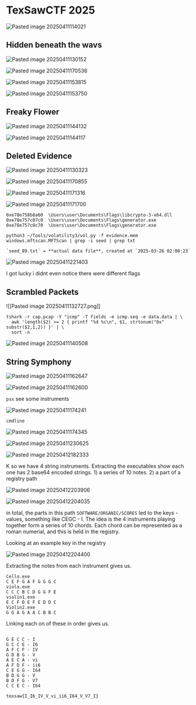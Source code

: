 # TexSawCTF 2025

![Pasted image 20250411114021](https://github.com/user-attachments/assets/8fc595ca-5872-4d92-a975-51c35e1a7432)




## Hidden beneath the wavs

![Pasted image 20250411130152](https://github.com/user-attachments/assets/88be67bc-fa96-45dc-a644-09b81dd75efc)



![Pasted image 20250411170536](https://github.com/user-attachments/assets/537a0eff-aa45-40c0-8761-4ac0d400d53b)




![Pasted image 20250411153815](https://github.com/user-attachments/assets/ff094590-9052-40ce-9430-cf786cf6808c)



![Pasted image 20250411153750](https://github.com/user-attachments/assets/afda9da6-4bc8-410a-bdbe-9c075255ba69)


## Freaky Flower


![Pasted image 20250411144132](https://github.com/user-attachments/assets/e84e66e9-a8fb-4143-8ffa-2b0333cff4f8)


![Pasted image 20250411144117](https://github.com/user-attachments/assets/7f97420c-3911-416f-8494-1e1ce3b59c32)


## Deleted Evidence


![Pasted image 20250411130323](https://github.com/user-attachments/assets/6990bd74-356f-492a-baed-1a8c868317b2)



![Pasted image 20250411170855](https://github.com/user-attachments/assets/ab8a3d9e-bfee-4b5e-8689-9b70571c5186)

![Pasted image 20250411171316](https://github.com/user-attachments/assets/d35c049e-7b29-4f63-824a-373e369c6592)


![Pasted image 20250411171700](https://github.com/user-attachments/assets/129ef6b1-56cf-4376-af51-f133a6bc9a5b)


```
0xe78e758b8a60  \Users\user\Documents\Flags\libcrypto-3-x64.dll
0xe78e757c07c0  \Users\user\Documents\Flags\generator.exe
0xe78e757c0c70  \Users\user\Documents\Flags\generator.exe

```


```
python3 ~/Tools/volatility3/vol.py -f evidence.mem windows.mftscan.MFTScan | grep -i seed | grep txt
```

```
`seed_89.txt` = **actual data file**, created at `2025-03-26 02:08:23`
```


![Pasted image 20250411221403](https://github.com/user-attachments/assets/3648af6e-64e8-4beb-8d77-c1b9f36788cb)

I got lucky i didnt even notice there were different flags





## Scrambled Packets

![[Pasted image 20250411132727.png]]


```
tshark -r cap.pcap -Y "icmp" -T fields -e icmp.seq -e data.data | \ 
  awk 'length($2) >= 2 { printf "%d %c\n", $1, strtonum("0x" substr($2,1,2)) }' | \
  sort -n

```

![Pasted image 20250411140508](https://github.com/user-attachments/assets/3f033b3b-1d9e-4456-ab0d-6e80ef1a2506)


## String Symphony

![Pasted image 20250411162647](https://github.com/user-attachments/assets/73cb0ea1-2177-498e-9079-b0c797306a57)



![Pasted image 20250411162600](https://github.com/user-attachments/assets/ffdef806-bd4e-4786-a1ca-9251f78bea17)





`psx` see some instruments

![Pasted image 20250411174241](https://github.com/user-attachments/assets/777b93a6-d6de-4ca0-bbd5-d1f929122208)

`cmdline`

![Pasted image 20250411174345](https://github.com/user-attachments/assets/16547500-ba7b-4632-a42d-231ea23506d8)


![Pasted image 20250411230625](https://github.com/user-attachments/assets/2c786a86-fbf7-404e-b1ef-79de5d49f05a)

![Pasted image 20250412182333](https://github.com/user-attachments/assets/34563f2f-8418-4236-bc71-1533837470cc)

K so we have 4 string instruments. Extracting the executables show each one has 2 base64 encoded strings. 1) a series of 10 notes. 2) a part of a registry path

![Pasted image 20250412203906](https://github.com/user-attachments/assets/acb117f9-f338-435f-aca8-a866a0933f2d)


![Pasted image 20250412204035](https://github.com/user-attachments/assets/514afba3-4b10-4f67-9f8a-0b5d94e41de8)

in total, the parts in this path `SOFTWARE/ORGANIC/SCORES` led to the keys - values, something like CEGC - I. The idea is the 4 instruments playing together form a series of 10 chords. Each chord can be represented as a roman numerial,
and this is held in the registry.

Looking at an example key in the registry

![Pasted image 20250412204400](https://github.com/user-attachments/assets/f6ecb872-aaf2-46d7-a3f9-c674cd14e0d9)


Extracting the notes from each instrument gives us.

```
Cello.exe
C E F G A F G G G C
viola.exe
C C C B C D G G F E
violin1.exe
E C F D E F E D D C
Violin2.exe
G G A G A A C B B C
```


Linking each on of these in order gives us.

```

G E C C - I
G C C E - I6
A F C F - IV
G D B G - V
A E C A - vi
A F D F - ii6
C E G G - I64
B D G G - V
B D F G - V7
C C E C - I64 

```

`texsaw{I_I6_IV_V_vi_ii6_I64_V_V7_I}`





